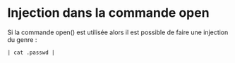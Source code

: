 # Injection dans la commande open
Si la commande open() est utilisée alors il est possible de faire une injection du genre : 
``` perl
| cat .passwd | 
```
